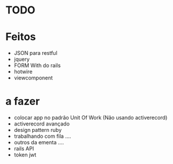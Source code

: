 # TODO

# Feitos
- JSON para restful
- jquery
- FORM With do rails
- hotwire
- viewcomponent

# a fazer
- colocar app no padrão Unit Of Work (Não usando activerecord)
- activerecord avançado
- design pattern ruby
- trabalhando com fila .... 
- outros da ementa ....
- rails API
- token jwt